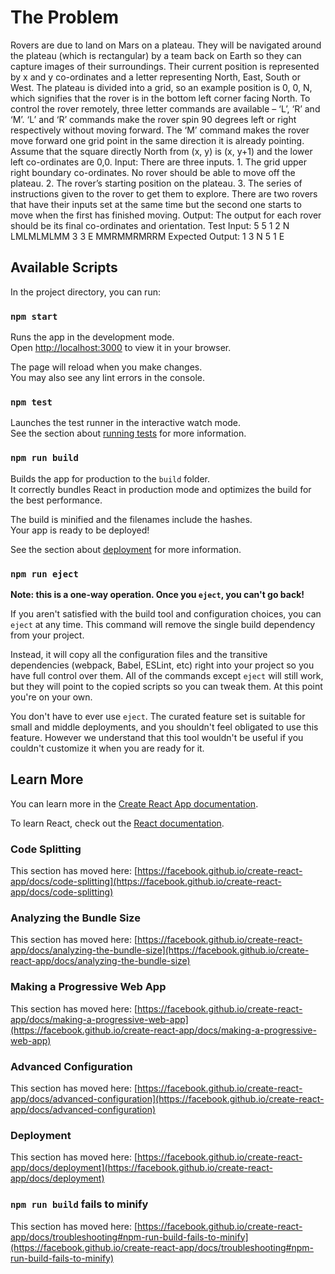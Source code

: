 # The Problem

Rovers are due to land on Mars on a plateau. They will be navigated around the plateau (which is rectangular) by a team back on Earth so they can capture images of their surroundings.   Their current position is represented by x and y co-ordinates and a letter representing North, East, South or West. The plateau is divided into a grid, so an example position is 0, 0, N, which signifies that the rover is in the bottom left corner facing North.   To control the rover remotely, three letter commands are available – ‘L’, ‘R’ and ‘M’. ‘L’ and ‘R’ commands make the rover spin 90 degrees left or right respectively without moving forward. The ‘M’ command makes the rover move forward one grid point in the same direction it is already pointing.   Assume that the square directly North from (x, y) is (x, y+1) and the lower left co-ordinates are 0,0.   Input:   There are three inputs.   1.       The grid upper right boundary co-ordinates. No rover should be able to move off the plateau.    2.       The rover’s starting position on the plateau.   3.       The series of instructions given to the rover to get them to explore.   There are two rovers that have their inputs set at the same time but the second one starts to move when the first has finished moving.   Output:   The output for each rover should be its final co-ordinates and orientation.   Test Input:   5 5   1 2 N   LMLMLMLMM   3 3 E   MMRMMRMRRM   Expected Output:   1 3 N   5 1 E 

## Available Scripts

In the project directory, you can run:

### `npm start`

Runs the app in the development mode.\
Open [http://localhost:3000](http://localhost:3000) to view it in your browser.

The page will reload when you make changes.\
You may also see any lint errors in the console.

### `npm test`

Launches the test runner in the interactive watch mode.\
See the section about [running tests](https://facebook.github.io/create-react-app/docs/running-tests) for more information.

### `npm run build`

Builds the app for production to the `build` folder.\
It correctly bundles React in production mode and optimizes the build for the best performance.

The build is minified and the filenames include the hashes.\
Your app is ready to be deployed!

See the section about [deployment](https://facebook.github.io/create-react-app/docs/deployment) for more information.

### `npm run eject`

**Note: this is a one-way operation. Once you `eject`, you can't go back!**

If you aren't satisfied with the build tool and configuration choices, you can `eject` at any time. This command will remove the single build dependency from your project.

Instead, it will copy all the configuration files and the transitive dependencies (webpack, Babel, ESLint, etc) right into your project so you have full control over them. All of the commands except `eject` will still work, but they will point to the copied scripts so you can tweak them. At this point you're on your own.

You don't have to ever use `eject`. The curated feature set is suitable for small and middle deployments, and you shouldn't feel obligated to use this feature. However we understand that this tool wouldn't be useful if you couldn't customize it when you are ready for it.

## Learn More

You can learn more in the [Create React App documentation](https://facebook.github.io/create-react-app/docs/getting-started).

To learn React, check out the [React documentation](https://reactjs.org/).

### Code Splitting

This section has moved here: [https://facebook.github.io/create-react-app/docs/code-splitting](https://facebook.github.io/create-react-app/docs/code-splitting)

### Analyzing the Bundle Size

This section has moved here: [https://facebook.github.io/create-react-app/docs/analyzing-the-bundle-size](https://facebook.github.io/create-react-app/docs/analyzing-the-bundle-size)

### Making a Progressive Web App

This section has moved here: [https://facebook.github.io/create-react-app/docs/making-a-progressive-web-app](https://facebook.github.io/create-react-app/docs/making-a-progressive-web-app)

### Advanced Configuration

This section has moved here: [https://facebook.github.io/create-react-app/docs/advanced-configuration](https://facebook.github.io/create-react-app/docs/advanced-configuration)

### Deployment

This section has moved here: [https://facebook.github.io/create-react-app/docs/deployment](https://facebook.github.io/create-react-app/docs/deployment)

### `npm run build` fails to minify

This section has moved here: [https://facebook.github.io/create-react-app/docs/troubleshooting#npm-run-build-fails-to-minify](https://facebook.github.io/create-react-app/docs/troubleshooting#npm-run-build-fails-to-minify)
